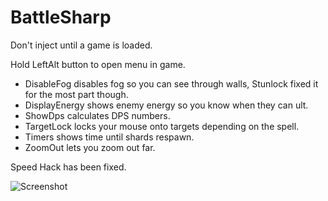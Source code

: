 # BattleSharp
Don't inject until a game is loaded.

Hold LeftAlt button to open menu in game.
  * DisableFog disables fog so you can see through walls, Stunlock fixed it for the most part though.
  * DisplayEnergy shows enemy energy so you know when they can ult.
  * ShowDps calculates DPS numbers.
  * TargetLock locks your mouse onto targets depending on the spell.
  * Timers shows time until shards respawn.
  * ZoomOut lets you zoom out far.

Speed Hack has been fixed.
  
![Screenshot](https://i.imgur.com/spOp9AS.jpg)

